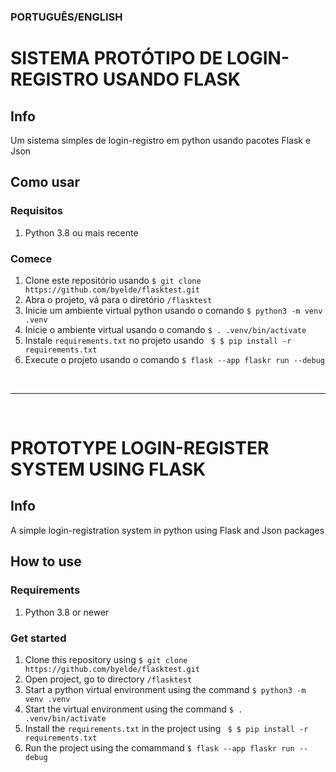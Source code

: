 ### PORTUGUÊS/ENGLISH

# SISTEMA PROTÓTIPO DE LOGIN-REGISTRO USANDO FLASK 

## Info
Um sistema simples de login-registro em python usando pacotes Flask e Json

## Como usar

### Requisitos
1. Python 3.8 ou mais recente

### Comece
1. Clone este repositório usando ``` $ git clone https://github.com/byelde/flasktest.git ```
2. Abra o projeto, vá para o diretório ```/flasktest```
3. Inicie um ambiente virtual python usando o comando ```$ python3 -m venv .venv```
4. Inicie o ambiente virtual usando o comando ```$ . .venv/bin/activate```
5. Instale ```requirements.txt``` no projeto usando ``` $ $ pip install -r requirements.txt```
6. Execute o projeto usando o comando ``` $ flask --app flaskr run --debug ```

<br>

___

<br>

# PROTOTYPE LOGIN-REGISTER SYSTEM USING FLASK 

## Info
A simple login-registration system in python using Flask and Json packages

## How to use

### Requirements
1. Python 3.8 or newer

### Get started
1. Clone this repository using ``` $ git clone https://github.com/byelde/flasktest.git ```
2. Open project, go to directory ```/flasktest```
3. Start a python virtual environment using the command ```$ python3 -m venv .venv```
4. Start the virtual environment using the command ```$ . .venv/bin/activate```
5. Install the ```requirements.txt``` in the project using ``` $ $ pip install -r requirements.txt```
6. Run the project using the comammand ``` $ flask --app flaskr run --debug ```

